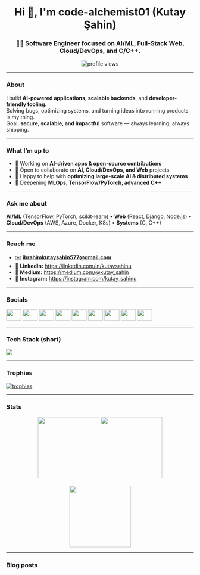 <h1 align="center">Hi 👋, I'm code-alchemist01 (Kutay Şahin)</h1>
<h3 align="center">
🧑‍💼 Software Engineer focused on <b>AI/ML</b>, <b>Full-Stack Web</b>, <b>Cloud/DevOps</b>, and <b>C/C++</b>.
</h3>

<p align="center">
  <img src="https://komarev.com/ghpvc/?username=code-alchemist01&label=Profile%20views&color=0e75b6&style=flat" alt="profile views" />
</p>

---

### About
I build **AI-powered applications**, **scalable backends**, and **developer-friendly tooling**.  
Solving bugs, optimizing systems, and turning ideas into running products is my thing.  
Goal: **secure, scalable, and impactful** software — always learning, always shipping.

---

### What I’m up to
- 🔭 Working on **AI-driven apps & open-source contributions**
- 👯 Open to collaborate on **AI, Cloud/DevOps, and Web** projects
- 🤝 Happy to help with **optimizing large-scale AI & distributed systems**
- 🌱 Deepening **MLOps, TensorFlow/PyTorch, advanced C++**

---

### Ask me about
**AI/ML** (TensorFlow, PyTorch, scikit-learn) • **Web** (React, Django, Node.js) •  
**Cloud/DevOps** (AWS, Azure, Docker, K8s) • **Systems** (C, C++)

---

### Reach me
- ✉️ **ibrahimkutaysahin577@gmail.com**  
- 🔗 **LinkedIn:** https://linkedin.com/in/kutaysahinu  
- 📝 **Medium:** https://medium.com/@kutay_sahin  
- 📸 **Instagram:** https://instagram.com/kutay_sahinu  

---

### Socials
<p align="left">
  <a href="https://codepen.io/code-alchemist01"><img src="https://raw.githubusercontent.com/rahuldkjain/github-profile-readme-generator/master/src/images/icons/Social/codepen.svg" height="30" width="40" /></a>
  <a href="https://dev.to/code-alchemist01"><img src="https://raw.githubusercontent.com/rahuldkjain/github-profile-readme-generator/master/src/images/icons/Social/devto.svg" height="30" width="40" /></a>
  <a href="https://linkedin.com/in/kutaysahinu"><img src="https://raw.githubusercontent.com/rahuldkjain/github-profile-readme-generator/master/src/images/icons/Social/linked-in-alt.svg" height="30" width="40" /></a>
  <a href="https://codesandbox.com/code-alchemist01"><img src="https://raw.githubusercontent.com/rahuldkjain/github-profile-readme-generator/master/src/images/icons/Social/codesandbox.svg" height="30" width="40" /></a>
  <a href="https://kaggle.com/code_alchemist01"><img src="https://raw.githubusercontent.com/rahuldkjain/github-profile-readme-generator/master/src/images/icons/Social/kaggle.svg" height="30" width="40" /></a>
  <a href="https://fb.com/ibkutaysahin"><img src="https://raw.githubusercontent.com/rahuldkjain/github-profile-readme-generator/master/src/images/icons/Social/facebook.svg" height="30" width="40" /></a>
  <a href="https://instagram.com/basarisizprojeninmuhendisi"><img src="https://raw.githubusercontent.com/rahuldkjain/github-profile-readme-generator/master/src/images/icons/Social/instagram.svg" height="30" width="40" /></a>
  <a href="https://dribbble.com/code_alchemist01"><img src="https://raw.githubusercontent.com/rahuldkjain/github-profile-readme-generator/master/src/images/icons/Social/dribbble.svg" height="30" width="40" /></a>
  <a href="https://medium.com/@kutay_sahin"><img src="https://raw.githubusercontent.com/rahuldkjain/github-profile-readme-generator/master/src/images/icons/Social/medium.svg" height="30" width="40" /></a>
</p>

---

### Tech Stack (short)
<p>
  <img src="https://skillicons.dev/icons?i=py,cpp,c,ts,js,react,nextjs,nodejs,django,flask,redis,postgres,mysql,mongodb,aws,azure,docker,kubernetes,nginx,linux,tensorflow,pytorch,sklearn,opencv,git,github&perline=13" />
</p>

---

### Trophies
<p align="left">
  <a href="https://github.com/ryo-ma/github-profile-trophy">
    <img src="https://github-profile-trophy.vercel.app/?username=code-alchemist01&theme=onedark&no-frame=true&row=1&column=6" alt="trophies"/>
  </a>
</p>

---

### Stats
<div align="center">
  <img height="165" src="https://github-readme-stats.vercel.app/api?username=code-alchemist01&show_icons=true&theme=tokyonight&hide_border=true&rank_icon=github" />
  <img height="165" src="https://github-readme-stats.vercel.app/api/top-langs/?username=code-alchemist01&layout=compact&theme=tokyonight&hide_border=true" />
  <br/><br/>
  <img height="165" src="https://streak-stats.demolab.com?user=code-alchemist01&theme=tokyonight&hide_border=true" />
</div>

---

### Blog posts
<!-- BLOG-POST-LIST:START -->
<!-- BLOG-POST-LIST:END -->

